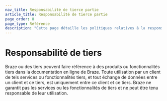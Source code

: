 ```yaml
---
nav_title: Responsabilité de tierce partie
article_title: Responsabilité de tierce partie
page_order: 8
page_type: Référence
description: "Cette page détaille les politiques relatives à la responsabilité de Braze en référence à des tiers qui lui sont associés."
---
```


<!--
Warning! Don't make any changes to this document without approval from the legal department.
-->

# Responsabilité de tiers

Braze ou des tiers peuvent faire référence à des produits ou fonctionnalités tiers dans la documentation en ligne de Braze.  Toute utilisation par un client de tels services ou fonctionnalités tiers, et tout échange de données entre un client et ce tiers, est uniquement entre ce client et ce tiers.  Braze ne garantit pas les services ou les fonctionnalités de tiers et ne peut être tenu responsable de leur utilisation.
